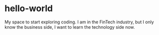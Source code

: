 # hello-world
My space to start exploring coding. 
I am in the FinTech industry, but I only know the business side, I want to learn the technology side now.
